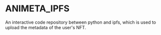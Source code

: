 # ANIMETA_IPFS
An interactive code repository between python and ipfs, which is used to upload the metadata of the user's NFT.
